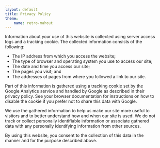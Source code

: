 ```yaml
---
layout: default
title: Privacy Policy
theme:
    name: retro-mahout
---
```

Information about your use of this website is collected using server access
logs and a tracking cookie. The collected information consists of the
following:

* The IP address from which you access the website;
* The type of browser and operating system you use to access our site;
* The date and time you access our site;
* The pages you visit; and
* The addresses of pages from where you followed a link to our site.

Part of this information is gathered using a tracking cookie set by the
Google Analytics service and handled by Google as described in their
privacy policy. See your browser documentation for instructions on how to
disable the cookie if you prefer not to share this data with Google.

We use the gathered information to help us make our site more useful to
visitors and to better understand how and when our site is used. We do not
track or collect personally identifiable information or associate gathered
data with any personally identifying information from other sources.

By using this website, you consent to the collection of this data in the
manner and for the purpose described above.
